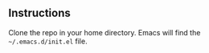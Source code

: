 ## Instructions

Clone the repo in your home directory.  Emacs will find the `~/.emacs.d/init.el` file.
